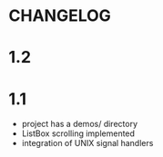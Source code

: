# CHANGELOG

# 1.2

# 1.1
* project has a demos/ directory
* ListBox scrolling implemented
* integration of UNIX signal handlers
